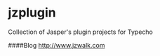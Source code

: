 jzplugin
========

Collection of Jasper's plugin projects for Typecho

####Blog
http://www.jzwalk.com